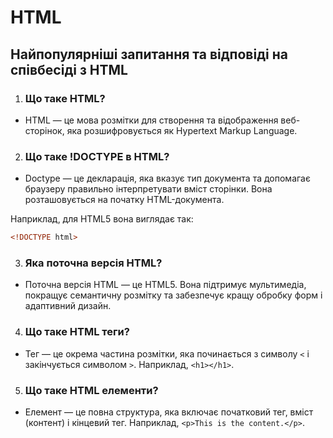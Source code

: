 # HTML

## Найпопулярніші запитання та відповіді на співбесіді з HTML

1. ### Що таке HTML?

- HTML — це мова розмітки для створення та відображення веб-сторінок, яка розшифровується як Hypertext Markup Language.

2. ### Що таке !DOCTYPE в HTML?

- Doctype — це декларація, яка вказує тип документа та допомагає браузеру правильно інтерпретувати вміст сторінки. Вона розташовується на початку HTML-документа.

Наприклад, для HTML5 вона виглядає так:

```HTML
<!DOCTYPE html>
```

3. ### Яка поточна версія HTML?

- Поточна версія HTML — це HTML5. Вона підтримує мультимедіа, покращує семантичну розмітку та забезпечує кращу обробку форм і адаптивний дизайн.

4. ### Що таке HTML теги?

- Тег — це окрема частина розмітки, яка починається з символу `<` і закінчується символом `>`. Наприклад, `<h1></h1>`.

5. ### Що таке HTML елементи?

- Елемент — це повна структура, яка включає початковий тег, вміст (контент) і кінцевий тег. Наприклад, `<p>This is the content.</p>`.
